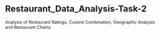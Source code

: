 # Restaurant_Data_Analysis-Task-2
Analysis of Restaurant Ratings, Cuisine Combination, Geographic Analysis and Restaurant Chains
